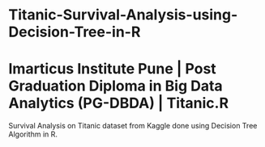 # Titanic-Survival-Analysis-using-Decision-Tree-in-R
# Imarticus Institute Pune | Post Graduation Diploma in Big Data Analytics (PG-DBDA) | Titanic.R
Survival Analysis on Titanic dataset from Kaggle done using Decision Tree Algorithm in R.
